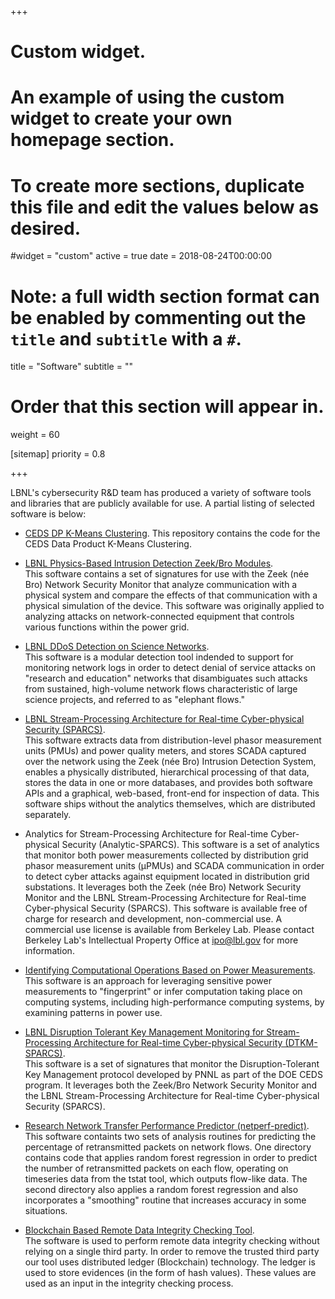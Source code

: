 +++
# Custom widget.
# An example of using the custom widget to create your own homepage section.
# To create more sections, duplicate this file and edit the values below as desired.
#widget = "custom"
active = true
date = 2018-08-24T00:00:00

# Note: a full width section format can be enabled by commenting out the `title` and `subtitle` with a `#`.
title = "Software"
subtitle = ""

# Order that this section will appear in.
weight = 60

[sitemap]
priority = 0.8

+++

LBNL's cybersecurity R&amp;D team has produced a variety of software tools and libraries that are publicly available for use.  A partial listing of selected software is below:

* [CEDS DP K-Means Clustering](https://github.com/lbnl-cybersecurity/CEDSKMeans).  This repository contains the code for the CEDS Data Product K-Means Clustering. 

* [LBNL Physics-Based Intrusion Detection Zeek/Bro Modules](https://github.com/lbnl-cybersecurity/LBNL_Physics_Based_IDS).   
This software contains a set of signatures for use with the Zeek (née Bro) Network Security Monitor that analyze communication with a physical system and compare the effects of that communication with a physical simulation of the device.  This software was originally applied to analyzing attacks on network-connected equipment that controls various functions within the power grid.

* [LBNL DDoS Detection on Science Networks](https://github.com/lbnl-cybersecurity/ddos-detection).   
 This software is a modular detection tool indended to support for monitoring network logs in order to detect denial of service attacks on "research and education" networks that disambiguates such attacks from sustained, high-volume network flows characteristic of large science projects, and referred to as "elephant flows."

* [LBNL Stream-Processing Architecture for Real-time Cyber-physical Security (SPARCS)](https://github.com/lbnl-cybersecurity/sparcs).  
This software extracts data from distribution-level phasor measurement units (PMUs) and power quality meters, and stores SCADA captured over the network using the Zeek (née Bro) Intrusion Detection System, enables a physically distributed, hierarchical processing of that data, stores the data in one or more databases, and provides both software APIs and a graphical, web-based, front-end for inspection of data.  This software ships without the analytics themselves, which are distributed separately.

* Analytics for Stream-Processing Architecture for Real-time Cyber-physical Security (Analytic-SPARCS).
This software is a set of analytics that monitor both power measurements collected by distribution grid phasor measurement units (µPMUs) and SCADA communication in order to detect cyber attacks against equipment located in distribution grid substations. It leverages both the Zeek (née Bro) Network Security Monitor and the LBNL Stream-Processing Architecture for Real-time Cyber-physical Security (SPARCS).  This software is available free of charge for research and development, non-commercial use.   A commercial use license is available from Berkeley Lab.  Please contact Berkeley Lab's Intellectual Property Office at ipo@lbl.gov for more information.

* [Identifying Computational Operations Based on Power Measurements](https://ipo.lbl.gov/lbnl2016-053/).  
This software is an approach for leveraging sensitive power measurements to "fingerprint" or infer computation taking place on computing systems, including high-performance computing systems, by examining patterns in power use.


* [LBNL Disruption Tolerant Key Management Monitoring for Stream-Processing Architecture for Real-time Cyber-physical Security (DTKM-SPARCS)](https://github.com/lbnl-cybersecurity/dtkm-sparcs).  
This software is a set of signatures that monitor the Disruption-Tolerant Key Management protocol developed by PNNL as part of the DOE CEDS program. It leverages both the Zeek/Bro Network Security Monitor and the LBNL Stream-Processing Architecture for Real-time Cyber-physical Security (SPARCS).

* [Research Network Transfer Performance Predictor (netperf-predict)](https://github.com/lbnl-cybersecurity/tstat-dtn-analysis).  
This software containts two sets of analysis routines for predicting the percentage of retransmitted packets on network flows. One directory contains code that applies random forest regression in order to predict the number of retransmitted packets on each flow, operating on timeseries data from the tstat tool, which outputs flow-like data. The second directory also applies a random forest regression and also incorporates a "smoothing" routine that increases accuracy in some situations.

* [Blockchain Based Remote Data Integrity Checking Tool](https://github.com/lbnl-cybersecurity/hpc_data_integrity_code).  
The software is used to perform remote data integrity checking without relying on a single third party. In order to remove the trusted third party our tool uses distributed ledger (Blockchain) technology. The ledger is used to store evidences (in the form of hash values). These values are used as an input in the integrity checking process.
